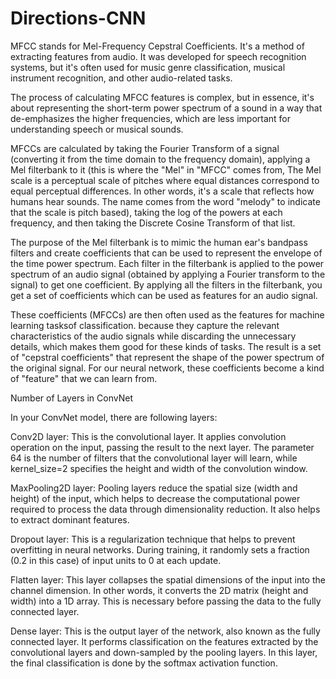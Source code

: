 # Directions-CNN

MFCC stands for Mel-Frequency Cepstral Coefficients. It's a method of extracting features from audio. It was developed for speech recognition systems, but it's often used for music genre classification, musical instrument recognition, and other audio-related tasks.

The process of calculating MFCC features is complex, but in essence, it's about representing the short-term power spectrum of a sound in a way that de-emphasizes the higher frequencies, which are less important for understanding speech or musical sounds.

MFCCs are calculated by taking the Fourier Transform of a signal (converting it from the time domain to the frequency domain), applying a Mel filterbank to it (this is where the "Mel" in "MFCC" comes from, The Mel scale is a perceptual scale of pitches where equal distances correspond to equal perceptual differences. In other words, it's a scale that reflects how humans hear sounds. The name comes from the word "melody" to indicate that the scale is pitch based), taking the log of the powers at each frequency, and then taking the Discrete Cosine Transform of that list.

The purpose of the Mel filterbank is to mimic the human ear's bandpass filters and create coefficients that can be used to represent the envelope of the time power spectrum. Each filter in the filterbank is applied to the power spectrum of an audio signal (obtained by applying a Fourier transform to the signal) to get one coefficient. By applying all the filters in the filterbank, you get a set of coefficients which can be used as features for an audio signal.

These coefficients (MFCCs) are then often used as the features for machine learning tasksof classification. because they capture the relevant characteristics of the audio signals while discarding the unnecessary details, which makes them good for these kinds of tasks.
The result is a set of "cepstral coefficients" that represent the shape of the power spectrum of the original signal. For our neural network, these coefficients become a kind of "feature" that we can learn from.

Number of Layers in ConvNet

In your ConvNet model, there are following layers:

Conv2D layer: This is the convolutional layer. It applies convolution operation on the input, passing the result to the next layer. The parameter 64 is the number of filters that the convolutional layer will learn, while kernel_size=2 specifies the height and width of the convolution window.

MaxPooling2D layer: Pooling layers reduce the spatial size (width and height) of the input, which helps to decrease the computational power required to process the data through dimensionality reduction. It also helps to extract dominant features.

Dropout layer: This is a regularization technique that helps to prevent overfitting in neural networks. During training, it randomly sets a fraction (0.2 in this case) of input units to 0 at each update.

Flatten layer: This layer collapses the spatial dimensions of the input into the channel dimension. In other words, it converts the 2D matrix (height and width) into a 1D array. This is necessary before passing the data to the fully connected layer.

Dense layer: This is the output layer of the network, also known as the fully connected layer. It performs classification on the features extracted by the convolutional layers and down-sampled by the pooling layers. In this layer, the final classification is done by the softmax activation function.

